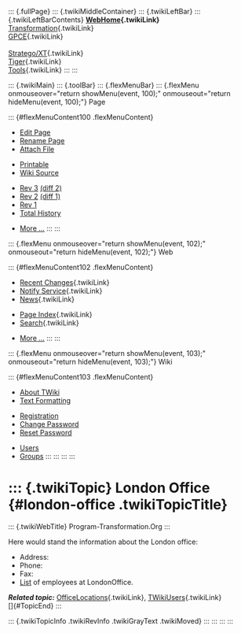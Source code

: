 ::: {.fullPage}
::: {.twikiMiddleContainer}
::: {.twikiLeftBar}
::: {.twikiLeftBarContents}
**[WebHome](WebHome){.twikiLink}**\
[Transformation](../Transform/WebHome){.twikiLink}\
[GPCE](../Gpce/WebHome){.twikiLink}\
\
[Stratego/XT](../Stratego/WebHome){.twikiLink}\
[Tiger](../Tiger/WebHome){.twikiLink}\
[Tools](../Tools/WebHome){.twikiLink}
:::
:::

::: {.twikiMain}
::: {.toolBar}
::: {.flexMenuBar}
::: {.flexMenu onmouseover="return showMenu(event, 100);" onmouseout="return hideMenu(event, 100);"}
Page

::: {#flexMenuContent100 .flexMenuContent}
-   [Edit
    Page](http://www.program-transformation.org/edit/Main/LondonOffice?t=1536827846)
-   [Rename
    Page](http://www.program-transformation.org/rename/Main/LondonOffice)
-   [Attach
    File](http://www.program-transformation.org/attach/Main/LondonOffice)

<!-- -->

-   [Printable](http://www.program-transformation.org/view/Main/LondonOffice?skin=print.pattern)
-   [Wiki
    Source](http://www.program-transformation.org/view/Main/LondonOffice?skin=text&raw=on&contenttype=text/plain)

<!-- -->

-   [Rev
    3](http://www.program-transformation.org/view/Main/LondonOffice?rev=1.3)
    [(diff 2)](http://www.program-transformation.org/rdiff/Main/LondonOffice?rev1=1.3&rev2=1.2)
-   [Rev
    2](http://www.program-transformation.org/view/Main/LondonOffice?rev=1.2)
    [(diff 1)](http://www.program-transformation.org/rdiff/Main/LondonOffice?rev1=1.2&rev2=1.1)
-   [Rev
    1](http://www.program-transformation.org/view/Main/LondonOffice?rev=1.1)
-   [Total
    History](http://www.program-transformation.org/rdiff/Main/LondonOffice)

<!-- -->

-   [More
    \...](http://www.program-transformation.org/oops/Main/LondonOffice?template=oopsmore&param1=1.3&param2=1.3)
:::
:::

::: {.flexMenu onmouseover="return showMenu(event, 102);" onmouseout="return hideMenu(event, 102);"}
Web

::: {#flexMenuContent102 .flexMenuContent}
-   [Recent Changes](WebChanges){.twikiLink}
-   [Notify Service](WebNotify){.twikiLink}
-   [News](WebNews){.twikiLink}

<!-- -->

-   [Page Index](WebIndex){.twikiLink}
-   [Search](WebSearch){.twikiLink}

<!-- -->

-   [More
    \...](http://www.program-transformation.org/oops/Main/LondonOffice?template=oopsmore&param1=1.3&param2=1.3)
:::
:::

::: {.flexMenu onmouseover="return showMenu(event, 103);" onmouseout="return hideMenu(event, 103);"}
Wiki

::: {#flexMenuContent103 .flexMenuContent}
-   [About
    TWiki](http://www.program-transformation.org/view/TWiki/WebHome)
-   [Text
    Formatting](http://www.program-transformation.org/view/TWiki/TextFormattingRules)

<!-- -->

-   [Registration](http://www.program-transformation.org/view/TWiki/TWikiRegistration)
-   [Change
    Password](http://www.program-transformation.org/view/TWiki/ChangePassword)
-   [Reset
    Password](http://www.program-transformation.org/view/TWiki/ResetPassword)

<!-- -->

-   [Users](http://www.program-transformation.org/view/Main/TWikiUsers)
-   [Groups](http://www.program-transformation.org/view/Main/TWikiGroups)
:::
:::
:::
:::

::: {.twikiTopic}
London Office {#london-office .twikiTopicTitle}
=============

::: {.twikiWebTitle}
Program-Transformation.Org
:::

Here would stand the information about the London office:

-   Address:
-   Phone:
-   Fax:
-   [List](http://www.program-transformation.org/search/Main/?scope=text&search=Location:%20LondonOffice)
    of employees at LondonOffice.

***Related topic:*** [OfficeLocations](OfficeLocations){.twikiLink},
[TWikiUsers](TWikiUsers){.twikiLink}\
[]{#TopicEnd}
:::

::: {.twikiTopicInfo .twikiRevInfo .twikiGrayText .twikiMoved}
:::
:::
:::
:::
